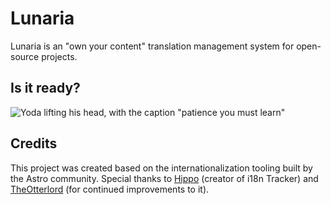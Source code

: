 # Lunaria

Lunaria is an "own your content" translation management system for open-source projects.

## Is it ready?

![Yoda lifting his head, with the caption "patience you must learn"](https://media.tenor.com/5AwAZOY-F94AAAAd/star-wars-yoda.gif)

## Credits

This project was created based on the internationalization tooling built by the Astro community. Special thanks to [Hippo](https://github.com/hippotastic) (creator of i18n Tracker) and [TheOtterlord](https://github.com/TheOtterlord) (for continued improvements to it).

